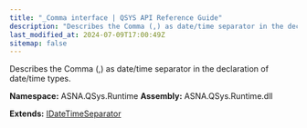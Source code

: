 ```yaml
---
title: "_Comma interface | QSYS API Reference Guide"
description: "Describes the Comma (,) as date/time separator in the declaration of date/time types. "
last_modified_at: 2024-07-09T17:00:49Z
sitemap: false
---
```


Describes the Comma (,) as date/time separator in the declaration of date/time types.

**Namespace:** ASNA.QSys.Runtime
**Assembly:** ASNA.QSys.Runtime.dll

**Extends:** [IDateTimeSeparator](/reference/runtime/qsys-runtime/i-date-time-separator.html)
<br>
<br>
